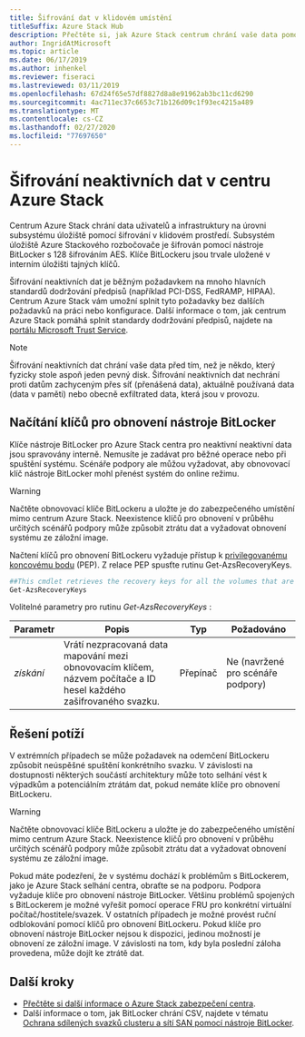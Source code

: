 ```yaml
---
title: Šifrování dat v klidovém umístění
titleSuffix: Azure Stack Hub
description: Přečtěte si, jak Azure Stack centrum chrání vaše data pomocí šifrování v klidovém prostředí.
author: IngridAtMicrosoft
ms.topic: article
ms.date: 06/17/2019
ms.author: inhenkel
ms.reviewer: fiseraci
ms.lastreviewed: 03/11/2019
ms.openlocfilehash: 67d24f65e57df8827d8a8e91962ab3bc11cd6290
ms.sourcegitcommit: 4ac711ec37c6653c71b126d09c1f93ec4215a489
ms.translationtype: MT
ms.contentlocale: cs-CZ
ms.lasthandoff: 02/27/2020
ms.locfileid: "77697650"
---
```

# <a name="data-at-rest-encryption-in-azure-stack-hub"></a>Šifrování neaktivních dat v centru Azure Stack

Centrum Azure Stack chrání data uživatelů a infrastruktury na úrovni subsystému úložiště pomocí šifrování v klidovém prostředí. Subsystém úložiště Azure Stackového rozbočovače je šifrován pomocí nástroje BitLocker s 128 šifrováním AES. Klíče BitLockeru jsou trvale uložené v interním úložišti tajných klíčů.

Šifrování neaktivních dat je běžným požadavkem na mnoho hlavních standardů dodržování předpisů (například PCI-DSS, FedRAMP, HIPAA). Centrum Azure Stack vám umožní splnit tyto požadavky bez dalších požadavků na práci nebo konfigurace. Další informace o tom, jak centrum Azure Stack pomáhá splnit standardy dodržování předpisů, najdete na [portálu Microsoft Trust Service](https://aka.ms/AzureStackCompliance).

> [!NOTE]
> Šifrování neaktivních dat chrání vaše data před tím, než je někdo, který fyzicky stole aspoň jeden pevný disk. Šifrování neaktivních dat nechrání proti datům zachyceným přes síť (přenášená data), aktuálně používaná data (data v paměti) nebo obecně exfiltrated data, která jsou v provozu.

## <a name="retrieving-bitlocker-recovery-keys"></a>Načítání klíčů pro obnovení nástroje BitLocker

Klíče nástroje BitLocker pro Azure Stack centra pro neaktivní neaktivní data jsou spravovány interně. Nemusíte je zadávat pro běžné operace nebo při spuštění systému. Scénáře podpory ale můžou vyžadovat, aby obnovovací klíč nástroje BitLocker mohl přenést systém do online režimu.  

> [!WARNING]
> Načtěte obnovovací klíče BitLockeru a uložte je do zabezpečeného umístění mimo centrum Azure Stack. Neexistence klíčů pro obnovení v průběhu určitých scénářů podpory může způsobit ztrátu dat a vyžadovat obnovení systému ze záložní image.

Načtení klíčů pro obnovení BitLockeru vyžaduje přístup k [privilegovanému koncovému bodu](azure-stack-privileged-endpoint.md) (PEP). Z relace PEP spusťte rutinu Get-AzsRecoveryKeys.

```powershell
##This cmdlet retrieves the recovery keys for all the volumes that are encrypted with BitLocker.
Get-AzsRecoveryKeys
```

Volitelné parametry pro rutinu *Get-AzsRecoveryKeys* :

| Parametr | Popis | Typ | Požadováno |
|---------|---------|---------|---------|
|*získání* | Vrátí nezpracovaná data mapování mezi obnovovacím klíčem, názvem počítače a ID hesel každého zašifrovaného svazku.  | Přepínač | Ne (navržené pro scénáře podpory)|

## <a name="troubleshoot-issues"></a>Řešení potíží

V extrémních případech se může požadavek na odemčení BitLockeru způsobit neúspěšné spuštění konkrétního svazku. V závislosti na dostupnosti některých součástí architektury může toto selhání vést k výpadkům a potenciálním ztrátám dat, pokud nemáte klíče pro obnovení BitLockeru.

> [!WARNING]
> Načtěte obnovovací klíče BitLockeru a uložte je do zabezpečeného umístění mimo centrum Azure Stack. Neexistence klíčů pro obnovení v průběhu určitých scénářů podpory může způsobit ztrátu dat a vyžadovat obnovení systému ze záložní image.

Pokud máte podezření, že v systému dochází k problémům s BitLockerem, jako je Azure Stack selhání centra, obraťte se na podporu. Podpora vyžaduje klíče pro obnovení nástroje BitLocker. Většinu problémů spojených s BitLockerem je možné vyřešit pomocí operace FRU pro konkrétní virtuální počítač/hostitele/svazek. V ostatních případech je možné provést ruční odblokování pomocí klíčů pro obnovení BitLockeru. Pokud klíče pro obnovení nástroje BitLocker nejsou k dispozici, jedinou možností je obnovení ze záložní image. V závislosti na tom, kdy byla poslední záloha provedena, může dojít ke ztrátě dat.

## <a name="next-steps"></a>Další kroky

- [Přečtěte si další informace o Azure Stack zabezpečení centra](azure-stack-security-foundations.md).
- Další informace o tom, jak BitLocker chrání CSV, najdete v tématu [Ochrana sdílených svazků clusteru a sítí SAN pomocí nástroje BitLocker](https://docs.microsoft.com/windows/security/information-protection/bitlocker/protecting-cluster-shared-volumes-and-storage-area-networks-with-bitlocker).